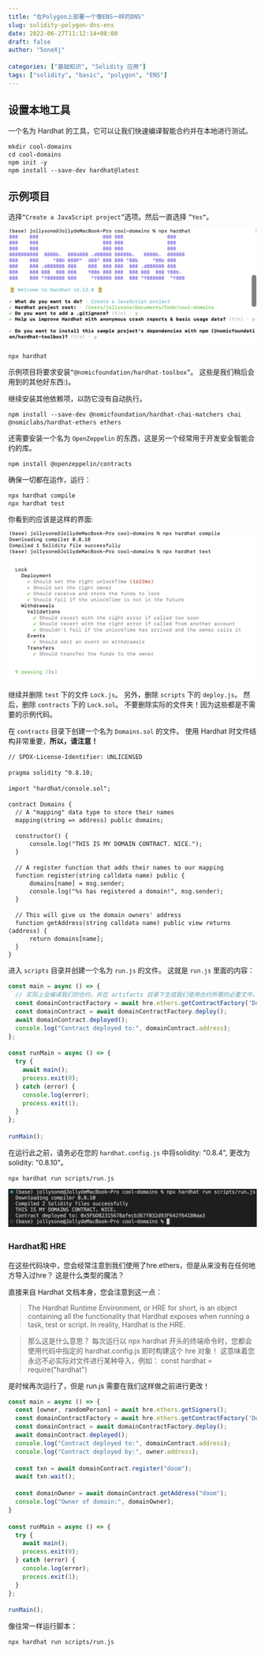 ```yaml
---
title: "在Polygon上部署一个像ENS一样的DNS"
slug: solidity-polygon-dns-ens
date: 2022-06-27T11:12:14+08:00
draft: false
author: "5oneXj"

categories: ["基础知识", "Solidity 应用"]
tags: ["solidity", "basic", "polygon", "ENS"]
---
```


## 设置本地工具

一个名为 Hardhat 的工具，它可以让我们快速编译智能合约并在本地进行测试。

```shell
mkdir cool-domains
cd cool-domains
npm init -y
npm install --save-dev hardhat@latest
```

## 示例项目

选择`“Create a JavaScript project”`选项。然后一直选择 `”Yes“`。

![](https://raw.githubusercontent.com/jollysone/Picture-Library/master/blog/202303061657221.png)

```shell
npx hardhat
```
示例项目将要求安装`“@nomicfoundation/hardhat-toolbox”`。 这些是我们稍后会用到的其他好东西:)。

继续安装其他依赖项，以防它没有自动执行。

```shell
npm install --save-dev @nomicfoundation/hardhat-chai-matchers chai @nomiclabs/hardhat-ethers ethers
```

还需要安装一个名为 `OpenZeppelin` 的东西，这是另一个经常用于开发安全智能合约的库。

```shell
npm install @openzeppelin/contracts
```

确保一切都在运作，运行：

```shell
npx hardhat compile
npx hardhat test
```

你看到的应该是这样的界面:

![](https://raw.githubusercontent.com/jollysone/Picture-Library/master/blog/202303061659271.png)

继续并删除 `test` 下的文件 `Lock.js`。 另外，删除 `scripts` 下的 `deploy.js`。 然后，删除 `contracts` 下的 `Lock.sol`。 不要删除实际的文件夹！因为这些都是不需要的示例代码。

在 `contracts` 目录下创建一个名为 `Domains.sol` 的文件。 使用 Hardhat 时文件结构非常重要，**所以，请注意！**

```solidity
// SPDX-License-Identifier: UNLICENSED

pragma solidity ^0.8.10;

import "hardhat/console.sol";

contract Domains {
  // A "mapping" data type to store their names
  mapping(string => address) public domains;

  constructor() {
      console.log("THIS IS MY DOMAIN CONTRACT. NICE.");
  }

  // A register function that adds their names to our mapping
  function register(string calldata name) public {
      domains[name] = msg.sender;
      console.log("%s has registered a domain!", msg.sender);
  }

  // This will give us the domain owners' address
  function getAddress(string calldata name) public view returns (address) {
      return domains[name];
  }
}
```

进入 `scripts` 目录并创建一个名为 `run.js` 的文件。 这就是 `run.js` 里面的内容：

```js
const main = async () => {
  // 实际上会编译我们的合约，并在 artifacts 目录下生成我们使用合约所需的必要文件。
  const domainContractFactory = await hre.ethers.getContractFactory('Domains');
  const domainContract = await domainContractFactory.deploy();
  await domainContract.deployed();
  console.log("Contract deployed to:", domainContract.address);
};

const runMain = async () => {
  try {
    await main();
    process.exit(0);
  } catch (error) {
    console.log(error);
    process.exit(1);
  }
};

runMain();

```

在运行此之前，请务必在您的 `hardhat.config.js` 中将solidity: "0.8.4", 更改为solidity: "0.8.10"。

```shell
npx hardhat run scripts/run.js
```

![](https://raw.githubusercontent.com/jollysone/Picture-Library/master/blog/202303061711435.png)

### Hardhat和 HRE

在这些代码块中，您会经常注意到我们使用了hre.ethers，但是从来没有在任何地方导入过hre？ 这是什么类型的魔法？

直接来自 Hardhat 文档本身，您会注意到这一点：

> The Hardhat Runtime Environment, or HRE for short, is an object containing all the functionality that Hardhat exposes when running a task, test or script. In reality, Hardhat is the HRE.

> 那么这是什么意思？ 每次运行以  npx hardhat  开头的终端命令时，您都会使用代码中指定的  hardhat.config.js  即时构建这个  hre 对象！ 这意味着您永远不必实际对文件进行某种导入，例如：
> const hardhat = require("hardhat")

是时候再次运行了，但是 run.js 需要在我们这样做之前进行更改！

```js
const main = async () => {
  const [owner, randomPerson] = await hre.ethers.getSigners();
  const domainContractFactory = await hre.ethers.getContractFactory('Domains');
  const domainContract = await domainContractFactory.deploy();
  await domainContract.deployed();
  console.log("Contract deployed to:", domainContract.address);
  console.log("Contract deployed by:", owner.address);
  
  const txn = await domainContract.register("doom");
  await txn.wait();

  const domainOwner = await domainContract.getAddress("doom");
  console.log("Owner of domain:", domainOwner);
}

const runMain = async () => {
  try {
    await main();
    process.exit(0);
  } catch (error) {
    console.log(error);
    process.exit(1);
  }
};

runMain();
```

像往常一样运行脚本：

```shell
npx hardhat run scripts/run.js
```





